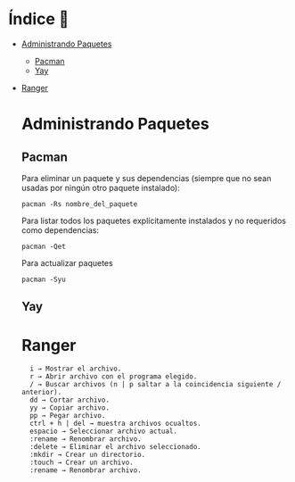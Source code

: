 

# Índice 📌

- [Administrando Paquetes](#Administrando-Paquetes)
  - [Pacman](#Pacman)
  - [Yay](#Yay)
- [Ranger](#ranger)
  
  # Administrando Paquetes
  
  ## Pacman
  
  Para eliminar un paquete y sus dependencias (siempre que no sean usadas por ningún otro paquete instalado): 
  ```
  pacman -Rs nombre_del_paquete
  ```
  Para listar todos los paquetes explícitamente instalados y no requeridos como dependencias: 
  ```
  pacman -Qet
  ```
  Para actualizar paquetes
  ```
  pacman -Syu
  ```
  
    ## Yay
    
  # Ranger
  
        i → Mostrar el archivo.
        r → Abrir archivo con el programa elegido.
        / → Buscar archivos (n | p saltar a la coincidencia siguiente / anterior).
        dd → Cortar archivo.
        yy → Copiar archivo.
        pp → Pegar archivo.
        ctrl + h | del → muestra archivos ocualtos.
        espacio → Seleccionar archivo actual.
        :rename → Renombrar archivo.
        :delete → Eliminar el archivo seleccionado.
        :mkdir → Crear un directorio.
        :touch → Crear un archivo.
        :rename → Renombrar archivo.

